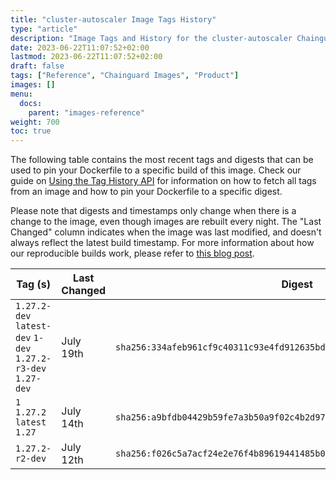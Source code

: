 ```yaml
---
title: "cluster-autoscaler Image Tags History"
type: "article"
description: "Image Tags and History for the cluster-autoscaler Chainguard Image"
date: 2023-06-22T11:07:52+02:00
lastmod: 2023-06-22T11:07:52+02:00
draft: false
tags: ["Reference", "Chainguard Images", "Product"]
images: []
menu:
  docs:
    parent: "images-reference"
weight: 700
toc: true
---
```


The following table contains the most recent tags and digests that can be used to pin your Dockerfile to a specific build of this image. Check our guide on [Using the Tag History API](/chainguard/chainguard-images/using-the-tag-history-api/) for information on how to fetch all tags from an image and how to pin your Dockerfile to a specific digest.

Please note that digests and timestamps only change when there is a change to the image, even though images are rebuilt every night. The "Last Changed" column indicates when the image was last modified, and doesn't always reflect the latest build timestamp. For more information about how our reproducible builds work, please refer to [this blog post](https://www.chainguard.dev/unchained/reproducing-chainguards-reproducible-image-builds).

| Tag (s)                                                       | Last Changed | Digest                                                                    |
|---------------------------------------------------------------|--------------|---------------------------------------------------------------------------|
|  `1.27.2-dev` `latest-dev` `1-dev` `1.27.2-r3-dev` `1.27-dev` | July 19th    | `sha256:334afeb961cf9c40311c93e4fd912635bda5ec56ed5b76a303998a7a44d3d3ea` |
|  `1` `1.27.2` `latest` `1.27`                                 | July 14th    | `sha256:a9bfdb04429b59fe7a3b50a9f02c4b2d973e52e1a0e557f1261145276fbdbeab` |
|  `1.27.2-r2-dev`                                              | July 12th    | `sha256:f026c5a7acf24e2e76f4b89619441485b07301940036197a819a5be19b3f611b` |

